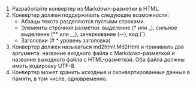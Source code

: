 1. Разработайте конвертер из Markdown-разметки в HTML.
2. Конвертер должен поддерживать следующие возможности:
   - Абзацы текста разделяются пустыми строками.
   - Элементы строчной разметки: выделение (* или _), сильное выделение (** или __), зачеркивание (--), код (`)
   - Заголовки (# * уровень заголовка)
3. Конвертер должен называться md2html.Md2Html и принимать два аргумента: название входного файла с Markdown-разметкой и название выходного файла c HTML-разметкой. Оба файла должны иметь кодировку UTF-8.
4. Конвертер может хранить исходные и сконвертированные данные в памяти, в том числе, одновременно.
